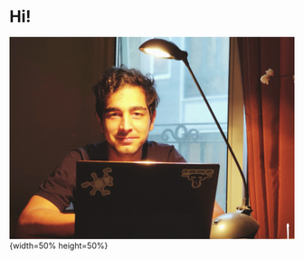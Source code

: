 # Hi! 
![picture of me](https://github.com/Magronox/Magronox.github.io/blob/master/images/A259.png?raw=true){width=50% height=50%}
